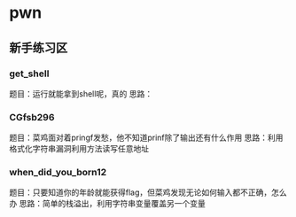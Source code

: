 # pwn
## 新手练习区
### get_shell
题目：运行就能拿到shell呢，真的
思路：

### CGfsb296
题目：菜鸡面对着pringf发愁，他不知道prinf除了输出还有什么作用
思路：利用格式化字符串漏洞利用方法读写任意地址

### when_did_you_born12
题目：只要知道你的年龄就能获得flag，但菜鸡发现无论如何输入都不正确，怎么办
思路：简单的栈溢出，利用字符串变量覆盖另一个变量

